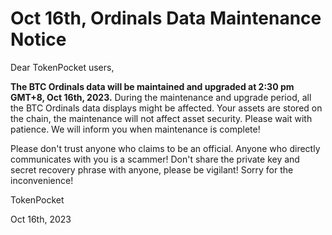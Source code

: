 # Oct 16th, Ordinals Data Maintenance Notice

Dear TokenPocket users,

**The BTC Ordinals data will be maintained and upgraded at 2:30 pm GMT+8, Oct 16th, 2023.** During the maintenance and upgrade period, all the BTC Ordinals data displays might be affected. Your assets are stored on the chain, the maintenance will not affect asset security. Please wait with patience. We will inform you when maintenance is complete!

Please don't trust anyone who claims to be an official. Anyone who directly communicates with you is a scammer! Don't share the private key and secret recovery phrase with anyone, please be vigilant! Sorry for the inconvenience!

TokenPocket&#x20;

Oct 16th, 2023
